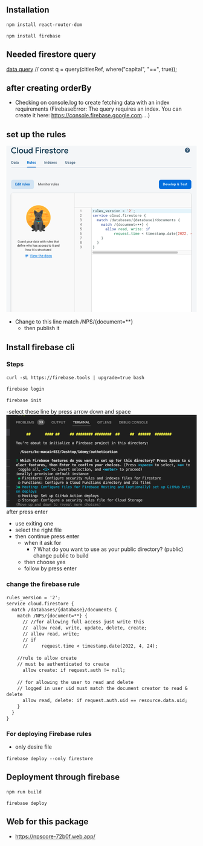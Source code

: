 ## Installation 

```shell
npm install react-router-dom
```
```shell
npm install firebase
```

## Needed firestore query 
 [data query](https://firebase.google.com/docs/firestore/query-data/queries)
// const q = query(citiesRef, where("capital", "==", true));


## after creating orderBy
- Checking on console.log to create fetching data with an index requirements
(FirebaseError: The query requires an index. You can create it here: https://console.firebase.google.com....)

## set up the rules
![Firestore_rule](/img/Rule.png)
- Change to this line 
   match /NPS/{document=**}
   - then publish it 

## Install firebase cli
### Steps
```shell
curl -sL https://firebase.tools | upgrade=true bash
```

```shell
firebase login
```

```shell
firebase init
```
-select these line by press arrow down and space
![Firebase_setup](/img/Firebase_setup.png)
after press enter 
- use exiting one 
- select the right file
- then continue press enter 
    - when it ask for 
        - ? What do you want to use as your public directory? (public) 
        change public to build 
    - then choose yes
    - follow by press enter


### change the firebase rule
```shell
rules_version = '2';
service cloud.firestore {
  match /databases/{database}/documents {
    match /NPS/{document=**} {
      // //for allowing full access just write this 
      //  allow read, write, update, delete, create;
      // allow read, write; 
      // if
      //     request.time < timestamp.date(2022, 4, 24);

    //rule to allow create 
    // must be authenticated to create
      allow create: if request.auth != null;
    
    // for allowing the user to read and delete 
    // logged in user uid must match the document creator to read & delete
      allow read, delete: if request.auth.uid == resource.data.uid;
    }
  }
}
```

### For deploying Firebase rules
- only desire file
```shell
firebase deploy --only firestore
```


## Deployment through firebase

```shell
npm run build
```
```shell
firebase deploy
```

## Web for this package
- https://npscore-72b0f.web.app/


